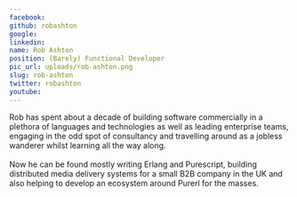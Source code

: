 ```yaml
---
facebook: 
github: robashton
google: 
linkedin: 
name: Rob Ashton
position: (Barely) Functional Developer
pic_url: uploads/rob-ashton.png
slug: rob-ashton
twitter: robashton
youtube: 
---
```

<p>Rob has spent about a decade of building software commercially in a plethora of languages and technologies as well as leading enterprise teams, engaging in the odd spot of consultancy and travelling around as a jobless wanderer whilst learning all the way along.<br />
<br />
Now he can be found mostly writing Erlang and Purescript, building distributed media delivery systems for a small B2B&nbsp;company in the UK and also helping to develop an ecosystem around Purerl for the masses.</p>
